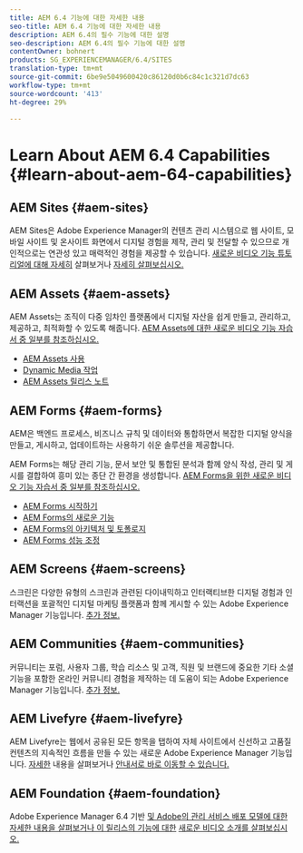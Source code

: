 ```yaml
---
title: AEM 6.4 기능에 대한 자세한 내용
seo-title: AEM 6.4 기능에 대한 자세한 내용
description: AEM 6.4의 필수 기능에 대한 설명
seo-description: AEM 6.4의 필수 기능에 대한 설명
contentOwner: bohnert
products: SG_EXPERIENCEMANAGER/6.4/SITES
translation-type: tm+mt
source-git-commit: 6be9e5049600420c86120d0b6c84c1c321d7dc63
workflow-type: tm+mt
source-wordcount: '413'
ht-degree: 29%

---
```



# Learn About AEM 6.4 Capabilities {#learn-about-aem-64-capabilities}

## AEM Sites {#aem-sites}

AEM Sites은 Adobe Experience Manager의 컨텐츠 관리 시스템으로 웹 사이트, 모바일 사이트 및 온사이트 화면에서 디지털 경험을 제작, 관리 및 전달할 수 있으므로 개인적으로는 연관성 있고 매력적인 경험을 제공할 수 있습니다. [새로운 비디오 기능 튜토리얼에 대해 자세히](http://www.adobe.com/marketing-cloud/enterprise-content-management/web-cms.html) 살펴보거나 [자세히 살펴보십시오.](https://helpx.adobe.com/experience-manager/kt/sites/index/aem-6-4-sites.html)

## AEM Assets {#aem-assets}

AEM Assets는 조직이 다중 임차인 플랫폼에서 디지털 자산을 쉽게 만들고, 관리하고, 제공하고, 최적화할 수 있도록 해줍니다. [AEM Assets에 대한 새로운 비디오 기능 자습서 중 일부를 참조하십시오.](https://helpx.adobe.com/experience-manager/kt/assets/index/aem-6-4-assets.html)

* [AEM Assets 사용](/help/assets/managing-assets-touch-ui.md)
* [Dynamic Media 작업](/help/assets/dynamic-media.md)
* [AEM Assets 릴리스 노트](/help/release-notes/assets.md)

## AEM Forms {#aem-forms}

AEM은 백엔드 프로세스, 비즈니스 규칙 및 데이터와 통합하면서 복잡한 디지털 양식을 만들고, 게시하고, 업데이트하는 사용하기 쉬운 솔루션을 제공합니다.

AEM Forms는 해당 관리 기능, 문서 보안 및 통합된 분석과 함께 양식 작성, 관리 및 게시를 결합하여 흥미 있는 종단 간 환경을 생성합니다. [AEM Forms을 위한 새로운 비디오 기능 자습서 중 일부를 참조하십시오.](https://helpx.adobe.com/experience-manager/kt/forms/index/aem-6-4-forms.html)

* [AEM Forms 시작하기](/help/forms/using/introduction-aem-forms.md)
* [AEM Forms의 새로운 기능](/help/forms/using/whats-new.md)
* [AEM Forms의 아키텍처 및 토폴로지](/help/forms/using/aem-forms-architecture-deployment.md)
* [AEM Forms 성능 조정](/help/forms/using/performance-tuning-aem-forms.md)

## AEM Screens {#aem-screens}

스크린은 다양한 유형의 스크린과 관련된 다이내믹하고 인터랙티브한 디지털 경험과 인터랙션을 포괄적인 디지털 마케팅 플랫폼과 함께 게시할 수 있는 Adobe Experience Manager 기능입니다.  [추가 정보.](https://docs.adobe.com/content/help/ko-KR/experience-manager-screens/user-guide/aem-screens-introduction.html)

## AEM Communities {#aem-communities}

커뮤니티는 포럼, 사용자 그룹, 학습 리소스 및 고객, 직원 및 브랜드에 중요한 기타 소셜 기능을 포함한 온라인 커뮤니티 경험을 제작하는 데 도움이 되는 Adobe Experience Manager 기능입니다. [추가 정보.](http://www.adobe.com/marketing-cloud/enterprise-content-management/social-community-cms.html)

## AEM Livefyre {#aem-livefyre}

AEM Livefyre는 웹에서 공유된 모든 항목을 탭하여 자체 사이트에서 신선하고 고품질 컨텐츠의 지속적인 흐름을 만들 수 있는 새로운 Adobe Experience Manager 기능입니다. [자세한](http://www.adobe.com/marketing-cloud/enterprise-content-management/ugc-content-platform.html) 내용을 살펴보거나 [안내서로 바로 이동할 수 있습니다.](https://answers.livefyre.com/product/livefyre-for-adobe-experience-manager-aem/)

## AEM Foundation {#aem-foundation}

Adobe Experience Manager 6.4 기반 [및 Adobe의 관리 서비스 배포 모델에 대한 자세한 내용을 살펴보거나 이 릴리스의 기능에 대한](/help/sites-deploying/home.md) [새로운 비디오 소개를 살펴보십시오.](https://helpx.adobe.com/experience-manager/kt/sites/index/aem-6-4-sites.html)

